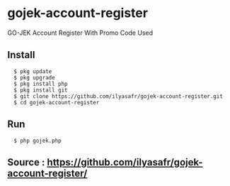 # gojek-account-register
GO-JEK Account Register With Promo Code Used

## Install
      $ pkg update
      $ pkg upgrade
      $ pkg install php
      $ pkg install git
      $ git clone https://github.com/ilyasafr/gojek-account-register.git
      $ cd gojek-account-register

## Run
      $ php gojek.php
      
## Source : https://github.com/ilyasafr/gojek-account-register/
